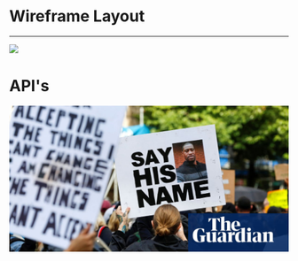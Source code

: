 # Wireframe Layout
---
![](assets/docs/screenshots/Panahon.png)

# API's
![](assets/images/test.jpg)
